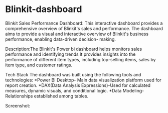 # Blinkit-dashboard
Blinkit Sales Performance Dashboard: This interactive dashboard provides a comprehensive overview of Blinkit's sales and performance. The dashboard aims to provide a visual and interactive overview
of Blinkit's business performance, enabling data-driven decision- making.

Description:The Blinkit's Power bi dashboard helps monitors sales performance and identifying trends
 It provides insights into the performance of different item types, including top-selling items,
 sales by item type, and customer ratings.

 Tech Stack
   The dashboard was built using the following tools and technologies:
  *Power BI Desktop- Main data visualization platform used for report creation.
  *DAX(Data Analysis Expressions)-Used for calculated measures, dynamic visuals, and conditional 
    logic.
  *Data Modeling-Relationships established among tables.

  Screenshot:
  
   

